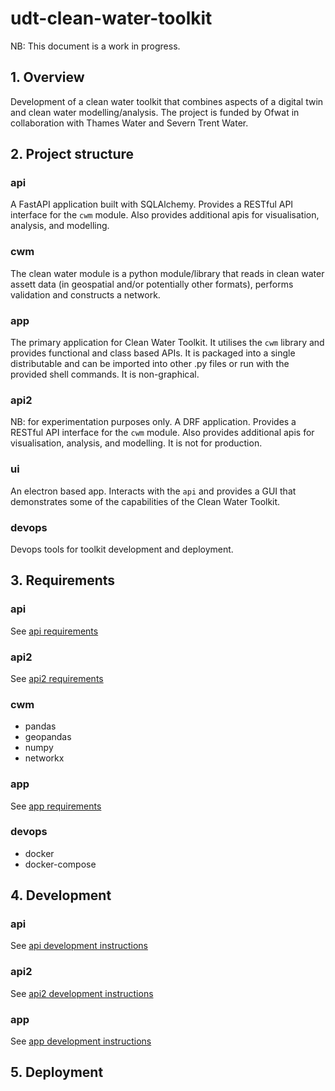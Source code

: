 # udt-clean-water-toolkit

NB: This document is a work in progress.

## 1. Overview

Development of a clean water toolkit that combines aspects of a digital twin and clean water modelling/analysis. The project is funded by Ofwat in collaboration with Thames Water and Severn Trent Water.

## 2. Project structure

### api

A FastAPI application built with SQLAlchemy. Provides a RESTful API interface for the `cwm` module. Also provides additional apis for visualisation, analysis, and modelling.

### cwm

The clean water module is a python module/library that reads in clean water assett data (in geospatial and/or potentially other formats), performs validation and constructs a network.

### app

The primary application for Clean Water Toolkit. It utilises the `cwm` library and provides functional and class based APIs. It is packaged into a single distributable and can be imported into other .py files or run with the provided shell commands. It is non-graphical. 

### api2

NB: for experimentation purposes only. A DRF application. Provides a RESTful API interface for the `cwm` module. Also provides additional apis for visualisation, analysis, and modelling. It is not for production.

### ui

An electron based app. Interacts with the `api` and provides a GUI that demonstrates some of the capabilities of the Clean Water Toolkit.

### devops

Devops tools for toolkit development and deployment.


## 3. Requirements

### api

See [api requirements](api/README.md)

### api2

See [api2 requirements](api2/README.md)

### cwm

- pandas
- geopandas
- numpy
- networkx

### app

See [app requirements](app/README.md)

### devops

- docker
- docker-compose


## 4. Development

### api

See [api development instructions](api/README.md)

### api2

See [api2 development instructions](api2/README.md)

### app

See [app development instructions](app/README.md)

## 5. Deployment


